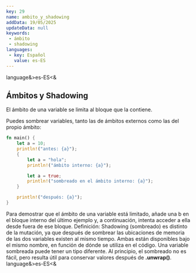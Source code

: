 ```yaml
---
key: 29
name: ambito_y_shadowing
addData: 19/05/2025
updateData: null
keywords: 
 - ámbito
 - shadowing
languages:
 - key: Español
   value: es-ES
---
```

language&>es-ES<&
## Ámbitos y Shadowing

El ámbito de una variable se limita al bloque que la contiene.

Puedes sombrear variables, tanto las de ámbitos externos como las del propio ámbito:

```rust
fn main() {
    let a = 10;
    println!("antes: {a}");
    {
        let a = "hola";
        println!("ámbito interno: {a}");

        let a = true;
        println!("sombreado en el ámbito interno: {a}");
    }

    println!("después: {a}");
}
```

Para demostrar que el ámbito de una variable está limitado, añade una b en el bloque interno del último ejemplo y, a continuación, intenta acceder a ella desde fuera de ese bloque.
Definición: Shadowing (sombreado) es distinto de la mutación, ya que después de sombrear las ubicaciones de memoria de las dos variables existen al mismo tiempo. Ambas están disponibles bajo el mismo nombre, en función de dónde se utiliza en el código.
Una variable sombreada puede tener un tipo diferente.
Al principio, el sombreado no es fácil, pero resulta útil para conservar valores después de **.unwrap()**.
language&>es-ES<&